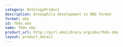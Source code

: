 ```yaml
---
category: OntologyProduct
description: Drosophila development in OBO format
format: obo
id: fbdv.obo
name: fbdv.obo
product_url: http://purl.obolibrary.org/obo/fbdv.obo
layout: product_detail
---
```

